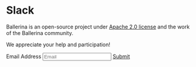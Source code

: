 # Slack

Ballerina is an open-source project under [Apache 2.0 license](https://opensource.org/licenses/Apache-2.0) and the work of the Ballerina community.

We appreciate your help and participation!

<form>
<span id="subscribeMessage" ></span>
<label class="subscribeForm">Email Address</label>
<input maxlength="90" value="" id="email" name="email" placeholder="Email" title="Email" class="cTextfieldstyle contact_email subscribeForm" type="text">
<a class="cBallerinaButtons subscribeForm" href="" id="slackSubscribeButton">Submit</a>
</form>
